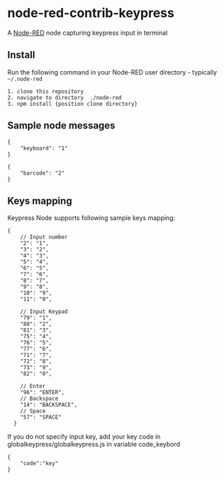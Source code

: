 # node-red-contrib-keypress
A [Node-RED](http://nodered.org) node capturing keypress input in terminal

## Install
Run the following command in your Node-RED user directory - typically `~/.node-red`
```
1. clone this repository
2. navigate to directory  ./node-red 
3. npm install {position clone directory}
```

## Sample node messages
```
{
	"keyboard": "1"
}
```
```
{
	"barcode": "2"
}
```

## Keys mapping
Keypress Node supports following sample keys mapping:
```
{
    // Input number
    "2": "1",
    "3": "2",
    "4": "3",
    "5": "4",
    "6": "5",
    "7": "6",
    "8": "7",
    "9": "8",
    "10": "9",
    "11": "0",
    
    // Input Keypad
    "79": "1",
    "80": "2",
    "81": "3",
    "75": "4",
    "76": "5",
    "77": "6",
    "71": "7",
    "72": "8",
    "73": "9",
    "82": "0",
    
    // Enter
    "96": "ENTER",
    // Backspace
    "14": "BACKSPACE",
    // Space
    "57": "SPACE"
  }

```
If you do not specify input key, add your key code in globalkeypress/globalkeypress.js in variable code_keybord
```
{
    "code":"key"
}
```
